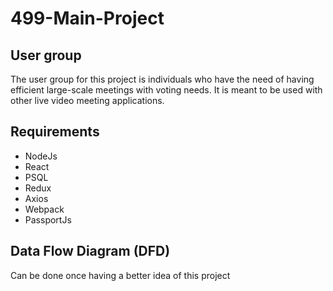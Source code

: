 # 499-Main-Project

## User group
The user group for this project is individuals who have the need of having efficient large-scale meetings with voting needs. It is meant to be used with other live video meeting applications.

## Requirements
- NodeJs
- React
- PSQL
- Redux
- Axios
- Webpack
- PassportJs

## Data Flow Diagram (DFD)
Can be done once having a better idea of this project
